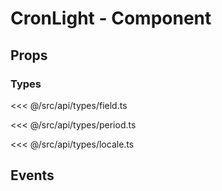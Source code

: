 # CronLight - Component

## Props

<api-core-props>
<template v-slot:r1c2>

<<< @/src/api/default/fields.js

</template>
<template v-slot:r2c2>

<<< @/src/api/default/periods.js

</template>
<template v-slot:r4c2>

[en.js](https://github.com/abichinger/vue-js-cron/blob/main/core/src/locale/en.js)

</template>
</api-core-props>

### Types

<<< @/src/api/types/field.ts

<<< @/src/api/types/period.ts

<<< @/src/api/types/locale.ts

## Events

<api-core-events />